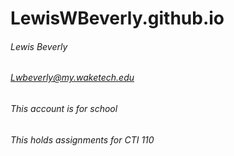 # LewisWBeverly.github.io

###### Lewis Beverly
###### Lwbeverly@my.waketech.edu
###### This account is for school
###### This holds assignments for CTI 110
